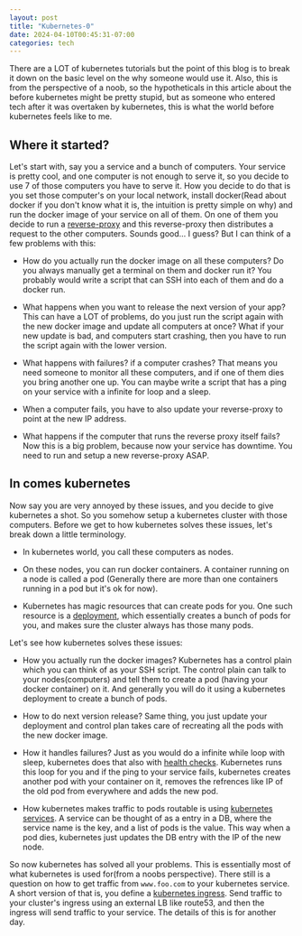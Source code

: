 ```yaml
---
layout: post
title: "Kubernetes-0"
date: 2024-04-10T00:45:31-07:00
categories: tech
---
```


There are a LOT of kubernetes tutorials but the point of this blog is to break it down on the basic level on the why someone would use it. Also, this is from the perspective of a noob, so the hypotheticals in this article about the before kubernetes might be pretty stupid, but as someone who entered tech after it was overtaken by kubernetes, this is what the world before kubernetes feels like to me.

## Where it started?

Let's start with, say you a service and a bunch of computers. Your service is pretty cool, and one computer is not enough to serve it, so you decide to use 7 of those computers you have to serve it. How you decide to do that is you set those computer's on your local network, install docker(Read about docker if you don't know what it is, the intuition is pretty simple on why) and run the docker image of your service on all of them. On one of them you decide to run a [reverse-proxy](https://youtu.be/SqqrOspasag?si=G79xzA4PKiTskth5) and this reverse-proxy then distributes a request to the other computers. Sounds good... I guess? But I can think of a few problems with this:

* How do you actually run the docker image on all these computers? Do you always manually get a terminal on them and docker run it? You probably would write a script that can SSH into each of them and do a docker run.

* What happens when you want to release the next version of your app? This can have a LOT of problems, do you just run the script again with the new docker image and update all computers at once? What if your new update is bad, and computers start crashing, then you have to run the script again with the lower version.

* What happens with failures? if a computer crashes? That means you need someone to monitor all these computers, and if one of them dies you bring another one up. You can maybe write a script that has a ping on your service with a infinite for loop and a sleep.

* When a computer fails, you have to also update your reverse-proxy to point at the new IP address.

* What happens if the computer that runs the reverse proxy itself fails? Now this is a big problem, because now your service has downtime. You need to run and setup a new reverse-proxy ASAP.

## In comes kubernetes

Now say you are very annoyed by these issues, and you decide to give kubernetes a shot. So you somehow setup a kubernetes cluster with those computers. Before we get to how kubernetes solves these issues, let's break down a little terminology.

* In kubernetes world, you call these computers as nodes.

* On these nodes, you can run docker containers. A container running on a node is called a pod (Generally there are more than one containers running in a pod but it's ok for now).

* Kubernetes has magic resources that can create pods for you. One such resource is a [deployment](https://kubernetes.io/docs/concepts/workloads/controllers/deployment/), which essentially creates a bunch of pods for you, and makes sure the cluster always has those many pods.

Let's see how kubernetes solves these issues:

* How you actually run the docker images? Kubernetes has a control plain which you can think of as your SSH script. The control plain can talk to your nodes(computers) and tell them to create a pod (having your docker container) on it. And generally you will do it using a kubernetes deployment to create a bunch of pods.

* How to do next version release? Same thing, you just update your deployment and control plan takes care of recreating all the pods with the new docker image.

* How it handles failures? Just as you would do a infinite while loop with sleep, kubernetes does that also with [health checks](https://kubernetes.io/docs/tasks/configure-pod-container/configure-liveness-readiness-startup-probes/). Kubernetes runs this loop for you and if the ping to your service fails, kubernetes creates another pod with your container on it, removes the refrences like IP of the old pod from everywhere and adds the new pod.

* How kubernetes makes traffic to pods routable is using [kubernetes services](https://kubernetes.io/docs/concepts/services-networking/service/). A service can be thought of as a entry in a DB, where the service name is the key, and a list of pods is the value. This way when a pod dies, kubernetes just updates the DB entry with the IP of the new node.

So now kubernetes has solved all your problems. This is essentially most of what kubernetes is used for(from a noobs perspective). There still is a question on how to get traffic from `www.foo.com` to your kubernetes service. A short version of that is, you define a [kubernetes ingress](https://kubernetes.io/docs/concepts/services-networking/ingress/). Send traffic to your cluster's ingress using an external LB like route53, and then the ingress will send traffic to your service. The details of this is for another day.

